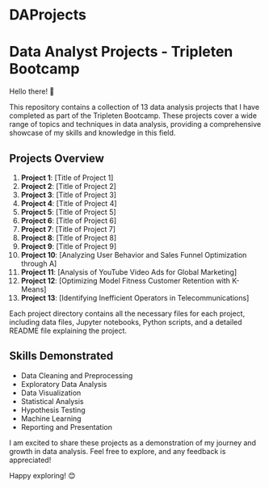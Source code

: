﻿# DAProjects
# Data Analyst Projects - Tripleten Bootcamp

Hello there! 👋

This repository contains a collection of 13 data analysis projects that I have completed as part of the Tripleten Bootcamp. These projects cover a wide range of topics and techniques in data analysis, providing a comprehensive showcase of my skills and knowledge in this field.

## Projects Overview

1. **Project 1**: [Title of Project 1]
2. **Project 2**: [Title of Project 2]
3. **Project 3**: [Title of Project 3]
4. **Project 4**: [Title of Project 4]
5. **Project 5**: [Title of Project 5]
6. **Project 6**: [Title of Project 6]
7. **Project 7**: [Title of Project 7]
8. **Project 8**: [Title of Project 8]
9. **Project 9**: [Title of Project 9]
10. **Project 10**: [Analyzing User Behavior and Sales Funnel Optimization through A]
11. **Project 11**: [Analysis of YouTube Video Ads for Global Marketing]
12. **Project 12**: [Optimizing Model Fitness Customer Retention with K-Means]
13. **Project 13**: [Identifying Inefficient Operators in Telecommunications]

Each project directory contains all the necessary files for each project, including data files, Jupyter notebooks, Python scripts, and a detailed README file explaining the project.

## Skills Demonstrated

- Data Cleaning and Preprocessing
- Exploratory Data Analysis
- Data Visualization
- Statistical Analysis
- Hypothesis Testing
- Machine Learning
- Reporting and Presentation

I am excited to share these projects as a demonstration of my journey and growth in data analysis. Feel free to explore, and any feedback is appreciated!

Happy exploring! 😊
